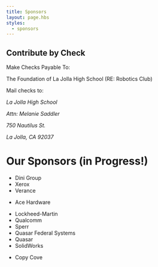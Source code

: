 ```yaml
---
title: Sponsors
layout: page.hbs
styles:
  - sponsors
---
```


## Contribute by Check

Make Checks Payable To:

The Foundation of La Jolla High School (RE: Robotics Club)

Mail checks to:

<address>
  <p>La Jolla High School</p>
  <p>Attn: Melanie Saddler</p>
  <p>750 Nautilus St.</p>
  <p>La Jolla, CA 92037</p>
</address>

# Our Sponsors (in Progress!)

- Dini Group
- Xerox
- Verance
<!--![Verance Logo](/images/sponsors/verance.svg)-->
- Ace Hardware
<!--![Ace Hardware Logo](/images/sponsors/ace-hardware.svg)-->
- Lockheed-Martin
- Qualcomm
- Sperr
- Quasar Federal Systems
- Quasar
- SolidWorks
<!--![SolidWorks Logo](/images/sponsors/solidworks.svg)-->
- Copy Cove
